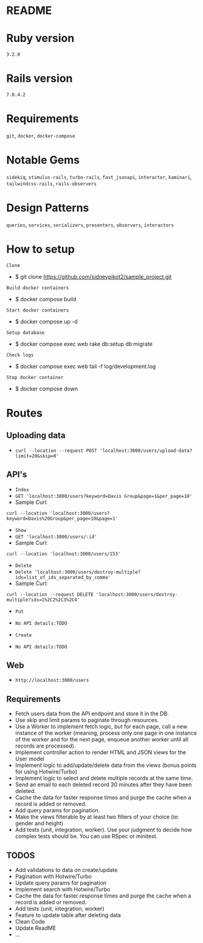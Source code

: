 # README

# Ruby version
  `3.2.0`
# Rails version
  `7.0.4.2 `
# Requirements
  `git`, `docker`, `docker-compose`

# Notable Gems
  `sidekiq`, `stimulus-rails`, `turbo-rails`, `fast_jsonapi`, `interactor`, `kaminari`, `tailwindcss-rails`, `rails-observers`

# Design Patterns
  `queries`, `services`, `serializers`, `presenters`, `observers`, `interactors`
# How to setup

  `Clone`

  * $ git clone https://github.com/sidneypikot2/sample_project.git

  `Build docker containers`

  * $ docker compose build

  `Start docker containers`

  * $ docker compose up -d

  `Setup database`

  * $ docker compose exec web rake db:setup db:migrate

  `Check logs`

  * $ docker compose exec web tail -f log/development.log

  `Stop docker container`

  * $ docker compose down

# Routes
  ## Uploading data
  * `curl --location --request POST 'localhost:3000/users/upload-data?limit=20&skip=0'`

  ## API's
  * `Index`
  * `GET 'localhost:3000/users?keyword=Davis Group&page=1&per_page=10'`
  * Sample Curl:
  ```
  curl --location 'localhost:3000/users?keyword=Davis%20Group&per_page=10&page=1'
  ```

  * `Show`
  * `GET 'localhost:3000/users/:id'`
  * Sample Curl:
  ```
  curl --location 'localhost:3000/users/153'
  ```

  * `Delete`
  * `Delete 'localhost:3000/users/destroy-multiple?ids=list_of_ids_separated_by_comma'`
  * Sample Curl:
  ```
  curl --location --request DELETE 'localhost:3000/users/destroy-multiple?ids=1%2C2%2C3%2C4'
  ```

  * `Put`
  * `No API details:TODO`

  * `Create`
  * `No API details:TODO`

  ## Web
  * `http://localhost:3000/users`

  ## Requirements
  * Fetch users data from the API endpoint and store it in the DB.
  * Use skip and limit params to paginate through resources.
  * Use a Worker to implement fetch logic, but for each page, call a new instance of the worker (meaning, process only one page in one instance of the worker and for the next page, enqueue another  worker until all records are processed).
  * Implement controller action to render HTML and JSON views for the User model
  * Implement logic to add/update/delete data from the views (bonus points for using Hotwire/Turbo)
  * Implement logic to select and delete multiple records at the same time.
  * Send an email to each deleted record 30 minutes after they have been deleted.
  * Cache the data for faster response times and purge the cache when a record is added or removed.
  * Add query params for pagination.
  * Make the views filterable by at least two filters of your choice (ie: gender and height)
  * Add tests (unit, integration, worker). Use your judgment to decide how complex tests should be. You can use RSpec or minitest.


  ## TODOS
  * Add validations to data on create/update
  * Pagination with Hotwire/Turbo
  * Update query params for pagination
  * Implement search with Hotwire/Turbo
  * Cache the data for faster response times and purge the cache when a record is added or removed.
  * Add tests (unit, integration, worker)
  * Feature to update table after deleting data
  * Clean Code
  * Update ReadME
  * ...